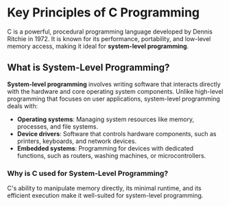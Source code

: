 # Key Principles of C Programming

C is a powerful, procedural programming language developed by Dennis Ritchie in 1972. It is known for its performance, portability, and low-level memory access, making it ideal for **system-level programming**.

## What is System-Level Programming?

**System-level programming** involves writing software that interacts directly with the hardware and core operating system components. Unlike high-level programming that focuses on user applications, system-level programming deals with:

- **Operating systems**: Managing system resources like memory, processes, and file systems.
- **Device drivers**: Software that controls hardware components, such as printers, keyboards, and network devices.
- **Embedded systems**: Programming for devices with dedicated functions, such as routers, washing machines, or microcontrollers.

### Why is C used for System-Level Programming?

C's ability to manipulate memory directly, its minimal runtime, and its efficient execution make it well-suited for system-level programming.
